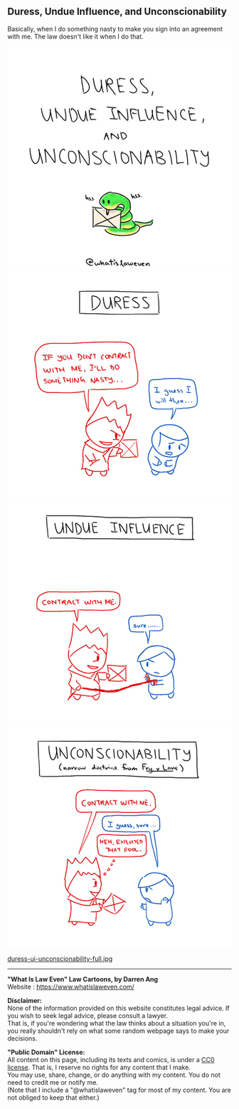 ## Duress, Undue Influence, and Unconscionability
Basically, when I do something nasty to make you sign into an agreement with me. The law doesn't like it when I do that.

![](duress-ui-unconscionability-1.jpg)  
![](duress-ui-unconscionability-2.jpg)  
![](duress-ui-unconscionability-3.jpg)  
![](duress-ui-unconscionability-4.jpg)  

[duress-ui-unconscionability-full.jpg](duress-ui-unconscionability-full.jpg)

--- 

**"What Is Law Even" Law Cartoons, by Darren Ang**  
Website : <https://www.whatislaweven.com/>

**Disclaimer:**  
None of the information provided on this website constitutes legal advice. If you wish to seek legal advice, please consult a lawyer.  
That is, if you're wondering what the law thinks about a situation you're in, you really shouldn't rely on what some random webpage says to make your decisions.  

**"Public Domain" License:**  
All content on this page, including its texts and comics, is under a [CC0 license](https://creativecommons.org/share-your-work/public-domain/cc0/). That is, I reserve no rights for any content that I make.   
You may use, share, change, or do anything with my content. You do not need to credit me or notify me.  
(Note that I include a "@whatislaweven" tag for most of my content. You are not obliged to keep that either.)   

